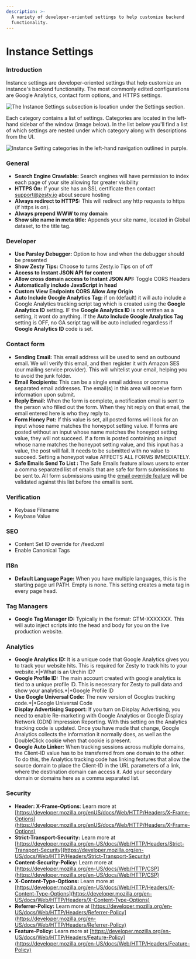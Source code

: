 ```yaml
---
description: >-
  A variety of developer-oriented settings to help customize backend
  functionality.
---
```


# Instance Settings

### Introduction

Instance settings are developer-oriented settings that help customize an instance's backend functionality. The most commonly edited configurations are Google Analytics, contact form options, and HTTPS settings.&#x20;

![The Instance Settings subsection is location under the Settings section.](../../../.gitbook/assets/instance-settings.png)

Each category contains a list of settings. Categories are located in the left-hand sidebar of the window (image below). In the list below you'll find a list of which settings are nested under which category along with descriptions from the UI.

![Instance Setting categories in the left-hand navigation outlined in purple.](<../../../.gitbook/assets/instance-settings (1).png>)

### **General**

* **Search Engine Crawlable:** Search engines will have permission to index each page of your site allowing for greater visibility
* **HTTPS On:** If your site has an SSL certificate then contact support@zesty.io about secure hosting
* **Always redirect to HTTPS:** This will redirect any http requests to https (if https is on).
* **Always prepend WWW to my domain**
* **Show site name in meta title:** Appends your site name, located in Global dataset, to the title tag.

### **Developer**&#x20;

* **Use Parsley Debugger:** Option to how and when the debugger should be presented&#x20;
* **Show Zesty Tips:** Choose to turns Zesty.io Tips on of off
* **Access to Instant JSON API for content**
* **Allow cross domain access to Instant JSON API:** Toggle CORS Headers
* **Automatically include JavaScript in head**
* **Custom View Endpoints CORS Allow Any Origin**
* **Auto Include Google Analytics Tag:** if on (default) it will auto include a Google Analytics tracking script tag which is created using the **Google Analytics ID** setting. IF the **Google Analytics ID** is not written as a setting, it wont do anything. If the **Auto Include Google Analytics Tag** setting is OFF, no GA script tag will be auto included regardless if **Google Analytics ID** code is set.

### **Contact form**

* **Sending Email:** This email address will be used to send an outbound email. We will verify this email, and then register it with Amazon SES (our mailing service provider). This will whitelist your email, helping you to avoid the junk folder.
* **Email Recipients:** This can be a single email address or comma separated email addresses. The email(s) in this area will receive form information upon submit.
* **Reply Email:** When the form is complete, a notification email is sent to the person who filled out the form. When they hit reply on that email, the email entered here is who they reply to.
* **Form Honey Pot:** If this value is set, all posted forms will look for an input whose name matches the honeypot setting value. If forms are posted without an input whose name matches the honeypot setting value, they will not succeed. If a form is posted containing an input whose name matches the honeypot setting value, and this input has a value, the post will fail. It needs to be submitted with no value to succeed. Setting a honeypot value AFFECTS ALL FORMS IMMEDIATELY.
* **Safe Emails Send To List :** The Safe Emails feature allows users to enter a comma separated list of emails that are safe for form submissions to be sent to.  All form submissions using the [email override feature](https://zesty.org/guides/how-to-create-a-lead-form#email-override-setting-a-specific-form-to-notify-a-different-email-than-the-one-in-settings) will be validated against this list before the email is sent.&#x20;

### **Verification**&#x20;

* Keybase Filename
* Keybase Value

### **SEO**&#x20;

* Content Set ID override for /feed.xml
* Enable Canonical Tags

### **I18n**

* **Default Language Page:** When you have multiple languages, this is the starting page url PATH. Empty is none. This setting creates a meta tag in every page head.

### **Tag Managers**

* **Google Tag Manager ID:** Typically in the format: GTM-XXXXXXX. This will auto inject scripts into the head and body for you on the live production website.

### **Analytics**

* **Google Analytics ID:** It is a unique code that Google Analytics gives you to track your website hits. This is required for Zesty to track hits to your website.\*|\*What is an Urchin ID?
* **Google Profile ID:** The main account created with google analytics is tied to a unique profile ID. This is necessary for Zesty to pull data and show your analytics.\*|\*Google Profile ID
* **Use Google Universal Code:** The new version of Googles tracking code.\*|\*Google Universal Code
* **Display Advertising Support:** If you turn on Display Advertising, you need to enable Re-marketing with Google Analytics or Google Display Network (GDN) Impression Reporting. With this setting on the Analytics tracking code is updated. Once you have made that change, Google Analytics collects the information it normally does, as well as the DoubleClick cookie when that cookie is present.
* **Google Auto Linker:** When tracking sessions across multiple domains, the Client-ID value has to be transferred from one domain to the other. To do this, the Analytics tracking code has linking features that allow the source domain to place the Client-ID in the URL parameters of a link, where the destination domain can access it. Add your secondary domain or domains here as a comma separated list.

### Security

* **Header: X-Frame-Options**: Learn more at [https://developer.mozilla.org/enUS/docs/Web/HTTP/Headers/X-Frame-Options](https://developer.mozilla.org/enUS/docs/Web/HTTP/Headers/X-Frame-Options)
* **Strict-Transport-Security:** Learn more at [https://developer.mozilla.org/en-US/docs/Web/HTTP/Headers/Strict-Transport-Security](https://developer.mozilla.org/en-US/docs/Web/HTTP/Headers/Strict-Transport-Security)
* **Content-Security-Policy:** Learn more at [https://developer.mozilla.org/en-US/docs/Web/HTTP/CSP](https://developer.mozilla.org/en-US/docs/Web/HTTP/CSP)
* **X-Content-Type-Options:** Learn more at [https://developer.mozilla.org/en-US/docs/Web/HTTP/Headers/X-Content-Type-Options](https://developer.mozilla.org/en-US/docs/Web/HTTP/Headers/X-Content-Type-Options)
* **Referrer-Policy:** Learn more at [https://developer.mozilla.org/en-US/docs/Web/HTTP/Headers/Referrer-Policy](https://developer.mozilla.org/en-US/docs/Web/HTTP/Headers/Referrer-Policy)
* **Feature-Policy:** Learn more at [https://developer.mozilla.org/en-US/docs/Web/HTTP/Headers/Feature-Policy](https://developer.mozilla.org/en-US/docs/Web/HTTP/Headers/Feature-Policy)
